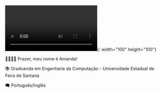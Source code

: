 ![Alt Text](giphy.mp4){: width="100" height="100"}

🫱🏽‍🫲🏽 Prazer, meu nome é Amanda!

📚 Graduanda em Engenharia da Computação - Universidade Estadual de Feira de Santana 

🗨️ Português/Inglês

<!--
**AmandaLimaB/amandalimab** is a ✨ _special_ ✨ repository because its `README.md` (this file) appears on your GitHub profile.

Here are some ideas to get you started:

- 🔭 I’m currently working on ...
- 🌱 I’m currently learning ...
- 👯 I’m looking to collaborate on ...
- 🤔 I’m looking for help with ...
- 💬 Ask me about ...
- 📫 How to reach me: ...
- 😄 Pronouns: ...
- ⚡ Fun fact: ...
-->
